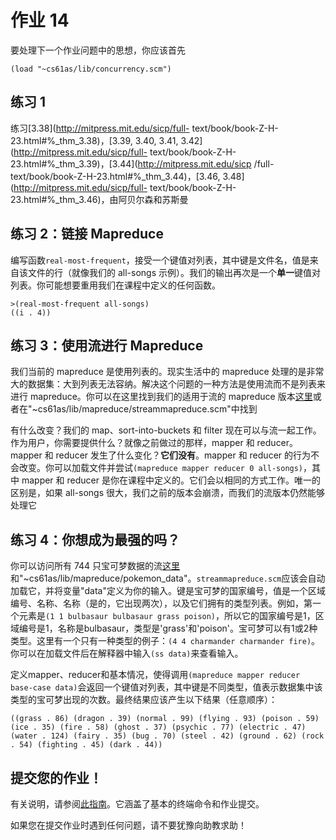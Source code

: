 # 作业 14

要处理下一个作业问题中的思想，你应该首先

`(load "~cs61as/lib/concurrency.scm")`

## 练习 1

练习[3.38](http://mitpress.mit.edu/sicp/full- text/book/book-Z-H-23.html#%_thm_3.38)，[3.39, 3.40, 3.41, 3.42](http://mitpress.mit.edu/sicp/full- text/book/book-Z-H-23.html#%_thm_3.39)，[3.44](http://mitpress.mit.edu/sicp /full-text/book/book-Z-H-23.html#%_thm_3.44)，[3.46, 3.48](http://mitpress.mit.edu/sicp/full- text/book/book-Z-H-23.html#%_thm_3.46)，由阿贝尔森和苏斯曼

## 练习 2：链接 Mapreduce

编写函数`real-most-frequent`，接受一个键值对列表，其中键是文件名，值是来自该文件的行（就像我们的 all-songs 示例）。我们的输出再次是一个**单一**键值对列表。你可能想要重用我们在课程中定义的任何函数。

```
>(real-most-frequent all-songs)
((i . 4)) 
```

## 练习 3：使用流进行 Mapreduce

我们当前的 mapreduce 是使用列表的。现实生活中的 mapreduce 处理的是非常大的数据集：大到列表无法容纳。解决这个问题的一种方法是使用流而不是列表来进行 mapreduce。你可以在这里找到我们的适用于流的 mapreduce 版本[这里](/static/streammapreduce.scm)或者在"~cs61as/lib/mapreduce/streammapreduce.scm"中找到

有什么改变？我们的 map、sort-into-buckets 和 filter 现在可以与流一起工作。作为用户，你需要提供什么？就像之前做过的那样，mapper 和 reducer。mapper 和 reducer 发生了什么变化？**它们没有**。mapper 和 reducer 的行为不会改变。你可以加载文件并尝试`(mapreduce mapper reducer 0 all-songs)`，其中 mapper 和 reducer 是你在课程中定义的。它们会以相同的方式工作。唯一的区别是，如果 all-songs 很大，我们之前的版本会崩溃，而我们的流版本仍然能够处理它

## 练习 4：你想成为最强的吗？

你可以访问所有 744 只宝可梦数据的流[这里](/static/pokemon_data)和"~cs61as/lib/mapreduce/pokemon_data"。`streammapreduce.scm`应该会自动加载它，并将变量"data"定义为你的输入。键是宝可梦的国家编号，值是一个区域编号、名称、名称（是的，它出现两次），以及它们拥有的类型列表。例如，第一个元素是`(1 1 bulbasaur bulbasaur grass poison)`，所以它的国家编号是1，区域编号是1，名称是bulbasaur，类型是'grass'和'poison'。宝可梦可以有1或2种类型。这里有一个只有一种类型的例子：`(4 4 charmander charmander fire)`。你可以在加载文件后在解释器中输入`(ss data)`来查看输入。

定义mapper、reducer和基本情况，使得调用`(mapreduce mapper reducer base-case data)`会返回一个键值对列表，其中键是不同类型，值表示数据集中该类型的宝可梦出现的次数。最终结果应该产生以下结果（任意顺序）：

```
((grass . 86) (dragon . 39) (normal . 99) (flying . 93) (poison . 59) (ice . 35) (fire . 58) (ghost . 37) (psychic . 77) (electric . 47) (water . 124) (fairy . 35) (bug . 70) (steel . 42) (ground . 62) (rock . 54) (fighting . 45) (dark . 44)) 
```

## 提交您的作业！

有关说明，请参阅[此指南](../submit.html)。它涵盖了基本的终端命令和作业提交。

如果您在提交作业时遇到任何问题，请不要犹豫向助教求助！
